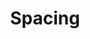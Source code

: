 ---
title: Spacing
tags: [market_gardening]
keywords: market_gardening
last_updated: July 10, 2018
summary: ""
sidebar: market_gardening_sidebar
permalink: mg_spacing
toc: true
---